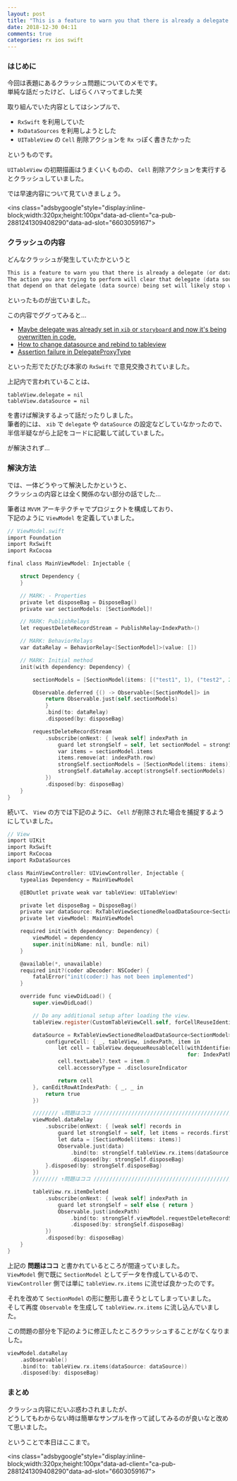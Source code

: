 ```yaml
---
layout: post
title: "This is a feature to warn you that there is already a delegate の対応 ~ RxSwiftでUITableViewのリロード時にクラッシュする問題にぶつかった ~"
date: 2018-12-30 04:11
comments: true
categories: rx ios swift
---
```


### はじめに
今回は表題にあるクラッシュ問題についてのメモです。  
単純な話だったけど、しばらくハマってました笑  

取り組んでいた内容としてはシンプルで、  

* `RxSwift` を利用していた  
* `RxDataSources` を利用しようとした  
* `UITableView` の `Cell` 削除アクションを `Rx` っぽく書きたかった  

というものです。  

`UITableView` の初期描画はうまくいくものの、 `Cell` 削除アクションを実行するとクラッシュしていました。  

では早速内容について見ていきましょう。   

<script async src="//pagead2.googlesyndication.com/pagead/js/adsbygoogle.js"></script>
<ins class="adsbygoogle"style="display:inline-block;width:320px;height:100px"data-ad-client="ca-pub-2881241309408290"data-ad-slot="6603059167"></ins>
<script>
(adsbygoogle = window.adsbygoogle || []).push({});
</script>

<!-- more -->

### クラッシュの内容
どんなクラッシュが発生していたかというと  

```objective-c
This is a feature to warn you that there is already a delegate (or data source) set somewhere previously.
The action you are trying to perform will clear that delegate (data source) and that means that some of your features
that depend on that delegate (data source) being set will likely stop working.\n
```

といったものが出ていました。  

この内容でググってみると...  

* [Maybe delegate was already set in `xib` or `storyboard` and now it's being overwritten in code.](https://github.com/ReactiveX/RxSwift/issues/675)  
* [How to change datasource and rebind to tableview](https://github.com/RxSwiftCommunity/RxDataSources/issues/185)  
* [Assertion failure in DelegateProxyType](https://github.com/ReactiveX/RxSwift/issues/706)  

といった形でたびたび本家の `RxSwift` で意見交換されていました。  

上記内で言われていることは、  

```
tableView.delegate = nil
tableView.dataSource = nil
```

を書けば解決するよって話だったりしました。  
筆者的には、 `xib` で `delegate` や `dataSource` の設定などしていなかったので、半信半疑ながら上記をコードに記載して試していました。  

が解決されず...  

### 解決方法
では、一体どうやって解決したかというと、  
クラッシュの内容とは全く関係のない部分の話でした...  

筆者は `MVVM` アーキテクチャでプロジェクトを構成しており、  
下記のように `ViewModel` を定義していました。  

```objective-c
// ViewModel.swift
import Foundation
import RxSwift
import RxCocoa

final class MainViewModel: Injectable {

    struct Dependency {
    }

    // MARK: - Properties
    private let disposeBag = DisposeBag()
    private var sectionModels: [SectionModel]!

    // MARK: PublishRelays
    let requestDeleteRecordStream = PublishRelay<IndexPath>()

    // MARK: BehaviorRelays
    var dataRelay = BehaviorRelay<[SectionModel]>(value: [])

    // MARK: Initial method
    init(with dependency: Dependency) {

        sectionModels = [SectionModel(items: [("test1", 1), ("test2", 2), ("test3", 3)])]

        Observable.deferred {() -> Observable<[SectionModel]> in
            return Observable.just(self.sectionModels)
            }
            .bind(to: dataRelay)
            .disposed(by: disposeBag)

        requestDeleteRecordStream
            .subscribe(onNext: { [weak self] indexPath in
                guard let strongSelf = self, let sectionModel = strongSelf.sectionModels.first else { return }
                var items = sectionModel.items
                items.remove(at: indexPath.row)
                strongSelf.sectionModels = [SectionModel(items: items)]
                strongSelf.dataRelay.accept(strongSelf.sectionModels)
            })
            .disposed(by: disposeBag)
    }
}
```

続いて、 `View` の方では下記のように、 `Cell` が削除された場合を捕捉するようにしていました。  

```objective-c
// View
import UIKit
import RxSwift
import RxCocoa
import RxDataSources

class MainViewController: UIViewController, Injectable {
    typealias Dependency = MainViewModel

    @IBOutlet private weak var tableView: UITableView!

    private let disposeBag = DisposeBag()
    private var dataSource: RxTableViewSectionedReloadDataSource<SectionModel>!
    private let viewModel: MainViewModel

    required init(with dependency: Dependency) {
        viewModel = dependency
        super.init(nibName: nil, bundle: nil)
    }

    @available(*, unavailable)
    required init?(coder aDecoder: NSCoder) {
        fatalError("init(coder:) has not been implemented")
    }

    override func viewDidLoad() {
        super.viewDidLoad()

        // Do any additional setup after loading the view.
        tableView.register(CustomTableViewCell.self, forCellReuseIdentifier: "Cell")

        dataSource = RxTableViewSectionedReloadDataSource<SectionModel>(
            configureCell: { _, tableView, indexPath, item in
                let cell = tableView.dequeueReusableCell(withIdentifier: "Cell",
                                                         for: IndexPath(row: indexPath.row, section: 0))
                cell.textLabel?.text = item.0
                cell.accessoryType = .disclosureIndicator

                return cell
        }, canEditRowAtIndexPath: { _, _ in
            return true
        })

        //////// ↓問題はココ /////////////////////////////////////////////////////////////////////
        viewModel.dataRelay
            .subscribe(onNext: { [weak self] records in
                guard let strongSelf = self, let items = records.first?.items else { return }
                let data = [SectionModel(items: items)]
                Observable.just(data)
                    .bind(to: strongSelf.tableView.rx.items(dataSource: strongSelf.dataSource))
                    .disposed(by: strongSelf.disposeBag)
            }.disposed(by: strongSelf.disposeBag)
        })
        //////// ↑問題はココ /////////////////////////////////////////////////////////////////////

        tableView.rx.itemDeleted
            .subscribe(onNext: { [weak self] indexPath in
                guard let strongSelf = self else { return }
                Observable.just(indexPath)
                    .bind(to: strongSelf.viewModel.requestDeleteRecordStream)
                    .disposed(by: strongSelf.disposeBag)
            })
            .disposed(by: disposeBag)
    }
}
```

上記の **問題はココ** と書かれているところが間違っていました。  
`ViewModel` 側で既に `SectionModel` としてデータを作成しているので、  
`ViewController` 側では単に `tableView.rx.items` に流せば良かったのです。  

それを改めて `SectionModel` の形に整形し直そうとしてしまっていました。  
そして再度 `Observable` を生成して `tableView.rx.items` に流し込んでいました。  

この問題の部分を下記のように修正したところクラッシュすることがなくなりました。  

```objective-c
viewModel.dataRelay
    .asObservable()
    .bind(to: tableView.rx.items(dataSource: dataSource))
    .disposed(by: disposeBag)
```

### まとめ
クラッシュ内容にだいぶ惑わされましたが、  
どうしてもわからない時は簡単なサンプルを作って試してみるのが良いなと改めて思いました。  

ということで本日はここまで。  

<script async src="//pagead2.googlesyndication.com/pagead/js/adsbygoogle.js"></script>
<ins class="adsbygoogle"style="display:inline-block;width:320px;height:100px"data-ad-client="ca-pub-2881241309408290"data-ad-slot="6603059167"></ins>
<script>
(adsbygoogle = window.adsbygoogle || []).push({});
</script>
